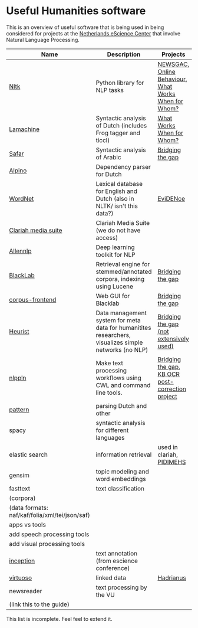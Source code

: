 # Useful Humanities software

This is an overview of useful software that is being used in
being considered for projects at the [Netherlands eScience
Center](https://esciencecenter.nl) that involve Natural Language
Processing.

| Name | Description | Projects | Engineers |
|------|-------------|----------|-----------|
| [Nltk](https://nltk.org) | Python library for NLP tasks | [NEWSGAC](https://esciencecenter.nl/project/newsgac), [Online Behaviour](https://esciencecenter.nl/project/automated-analysis-of-online-behaviour-on-social-media), [What Works When for Whom?](https://esciencecenter.nl/project/what-works-when-for-whom) | [Erik](https://esciencecenter.nl/profile/dr.-erik-tjong-kim-sang) |
| [Lamachine](https://proycon.github.io/LaMachine) | Syntactic analysis of Dutch (includes Frog tagger and ticcl) | [What Works When for Whom?](https://esciencecenter.nl/project/what-works-when-for-whom) | [Erik](https://esciencecenter.nl/profile/dr.-erik-tjong-kim-sang) |
| [Safar](http://arabic.emi.ac.ma/safar) | Syntactic analysis of Arabic | [Bridging the gap](https://esciencecenter.nl/project/bridging-the-gap) | [Dafne](https://esciencecenter.nl/profile/dafne-van-kuppevelt-msc) [Janneke](https://esciencecenter.nl/profile/dr.-janneke-van-der-zwaan) |
| [Alpino](https://www.let.rug.nl/vannoord/alp/Alpino) | Dependency parser for Dutch | | [Erik](https://esciencecenter.nl/profile/dr.-erik-tjong-kim-sang) |
| [WordNet](https://wordnet.princeton.edu/) | Lexical database for English and Dutch (also in NLTK/ isn't this data?) | [EviDENce](https://www.esciencecenter.nl/project/evidence) | [Martine](https://www.esciencecenter.nl/profile/dr.-martine-de-vos) Meiert |
| [Clariah media suite](https://mediasuite.clariah.nl) | Clariah Media Suite (we do not have access) | | [Carlos](https://esciencecenter.nl/profile/dr.-carlos-martinez-ortiz) |
| [Allennlp](https://allennlp.org) | Deep learning toolkit for NLP | | |
| [BlackLab](http://inl.github.io/BlackLab/) | Retrieval engine for stemmed/annotated corpora, indexing using Lucene | [Bridging the gap](https://esciencecenter.nl/project/bridging-the-gap)  | [Dafne](https://esciencecenter.nl/profile/dafne-van-kuppevelt-msc) [Janneke](https://esciencecenter.nl/profile/dr.-janneke-van-der-zwaan) |
| [corpus-frontend](https://github.com/INL/corpus-frontend) | Web GUI for Blacklab | [Bridging the gap](https://esciencecenter.nl/project/bridging-the-gap)  | [Dafne](https://esciencecenter.nl/profile/dafne-van-kuppevelt-msc) [Janneke](https://esciencecenter.nl/profile/dr.-janneke-van-der-zwaan) |
| [Heurist](http://heuristnetwork.org/) | Data management system for meta data for humanitites researchers, visualizes simple networks (no NLP) | [Bridging the gap (not extensively used)](https://esciencecenter.nl/project/bridging-the-gap)   | [Dafne](https://esciencecenter.nl/profile/dafne-van-kuppevelt-msc) |
| [nlppln](https://github.com/nlppln/nlppln) | Make text processing workflows using CWL and command line tools. | [Bridging the gap](https://esciencecenter.nl/project/bridging-the-gap), [KB OCR post-correction project](https://github.com/KBNLresearch/ochre)  | [Janneke](https://esciencecenter.nl/profile/dr.-janneke-van-der-zwaan)  |
| [pattern](https://www.clips.uantwerpen.be/pattern) | parsing Dutch and other | | Janneke
| spacy | syntactic analysis for different languages | | Erik |
| elastic search | information retrieval | used in clariah, [PIDIMEHS](https://esciencecenter.nl/project/pidimehs) | Patrick B., Janneke |
| gensim | topic modeling and word embeddings |
| fasttext | text classification | | Erik
| (corpora) | 
| (data formats: naf/kaf/folia/xml/tei/json/saf) |
| apps vs tools |
| add speech processing tools |
| add visual processing tools |
| [inception](https://inception-project.github.io/) | text annotation (from escience conference) 
| [virtuoso](https://virtuoso.openlinksw.com/) | linked data | [Hadrianus](https://esciencecenter.nl/project/handrianvs-a-digital-gateway-to-the-dutch-presence-in-rome-through-the-ages) | Arnold, Patrick B. |
| newsreader | text processing by the VU | | Martine/Wouter/Stefan |
| (link this to the guide) |

This list is incomplete. Feel feel to extend it.
